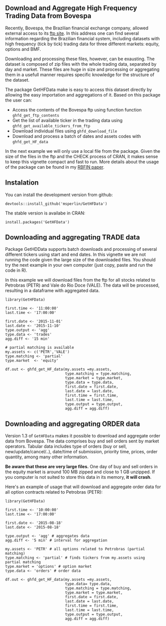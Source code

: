 ## Download and Aggregate High Frequency Trading Data from Bovespa

Recently, Bovespa, the Brazilian financial exchange company, allowed external access to its [ftp site](ftp://ftp.bmf.com.br/). In this address one can find several information regarding the Brazilian financial system, including datasets with high frequency (tick by tick) trading data for three different markets: equity, options and BMF. 

Downloading and processing these files, however, can be exausting. The dataset is composed of zip files with the whole trading data, separated by day and market. These files are huge in size and processing or aggregating them in a usefull manner requires specific knowledge for the structure of the dataset. 

The package GetHFData make is easy to access this dataset directly by allowing the easy importation and aggregations of it. Based on this package the user can:

* Access the contents of the Bovespa ftp using function function `ghfd_get_ftp_contents`
* Get the list of available ticker in the trading data using `ghfd_get_available_tickers_from_ftp`
* Download individual files using `ghfd_download_file` 
* Download and process a batch of dates and assets codes with `ghfd_get_HF_data` 

In the next example we will only use a local file from the package. Given the size of the files in the ftp and the CHECK process of CRAN, it makes sense to keep this vignette compact and fast to run. More details about the usage of the package can be found in my [RBFIN paper](http://bibliotecadigital.fgv.br/ojs/index.php/rbfin/article/view/64587/65702 ). 

## Instalation

You can install the development version from github:

```
devtools::install_github('msperlin/GetHFData')
``` 
    
The stable version is availabe in CRAN:

```
install.packages('GetHFData')
``` 

## Downloading and aggregating TRADE data

Package GetHDData supports batch downloads and processing of several different tickers using start and end dates. In this vignette we are not running the code given the large size of the downloaded files. You should try the next example in your own computer (just copy, paste and run the code in R).

In this example we will download files from the ftp for all stocks related to Petrobras (PETR) and Vale do Rio Doce (VALE). The data will be processed, resulting in a dataframe with aggregated data.

```
library(GetHFData)

first.time <- '11:00:00'
last.time <- '17:00:00'

first.date <- '2015-11-01'
last.date <- '2015-11-10'
type.output <- 'agg'
type.data <- 'trades'
agg.diff <- '15 min'

# partial matching is available
my.assets <- c('PETR','VALE')
type.matching <- 'partial'
type.market  <- 'equity'

df.out <- ghfd_get_HF_data(my.assets =my.assets,
                           type.matching = type.matching,
                           type.market = type.market,
                           type.data = type.data,
                           first.date = first.date,
                           last.date = last.date,
                           first.time = first.time,
                           last.time = last.time,
                           type.output = type.output,
                           agg.diff = agg.diff)

```

## Downloading and aggregating ORDER data

Version 1.3 of `GetHFData` makes it possible to download and aggregate order data from Bovespa. The data comprises  buy and sell orders sent by market operators. Tabular data includes type of orders (buy or sell, new/update/cancel/..), date/time of submission, priority time, prices, order quantity, among many other information.

**Be aware that these are very large files.** One day of buy and sell orders in the equity market is around 100 MB zipped and close to 1 GB unzipped. If you computer is not suited to store this data in its memory, **it will crash**.  

Here's an example of usage that will download and aggregate order data for all option contracts related to Petrobras (PETR):

```
library(GetHFData)

first.time <- '10:00:00'
last.time <- '17:00:00'

first.date <- '2015-08-18' 
last.date <- '2015-08-18'

type.output <- 'agg' # aggregates data 
agg.diff <- '5 min' # interval for aggregation

my.assets <- 'PETR' # all options related to Petrobras (partial matching)
type.matching <- 'partial' # finds tickers from my.assets using partial matching
type.market = 'options' # option market
type.data <- 'orders' # order data

df.out <- ghfd_get_HF_data(my.assets =my.assets, 
                           type.data= type.data,
                           type.matching = type.matching,
                           type.market = type.market,
                           first.date = first.date,
                           last.date = last.date,
                           first.time = first.time,
                           last.time = last.time,
                           type.output = type.output,
                           agg.diff = agg.diff)

```
